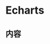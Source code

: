 <!--
 * @Description: 
 * @Version: 2.0
 * @Autor: FloatingDream
 * @Date: 2023-05-17 20:31:44
 * @LastEditors: FloatingDream
 * @LastEditTime: 2023-05-17 20:31:53
-->
# Echarts

## 内容